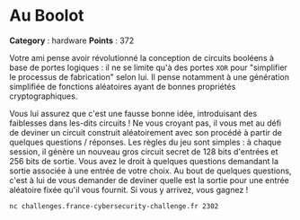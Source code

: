 # Au Boolot

**Category** : hardware
**Points** : 372

Votre ami pense avoir révolutionné la conception de circuits booléens à base
de portes logiques : il ne se limite qu'à des portes `XOR` pour "simplifier le processus
de fabrication" selon lui. Il pense notamment à une génération simplifiée de fonctions
aléatoires ayant de bonnes propriétés cryptographiques.

Vous lui assurez que c'est une fausse bonne idée, introduisant des faiblesses dans
les-dits circuits ! Ne vous croyant pas, il vous met au défi de deviner un circuit
construit aléatoirement avec son procédé à partir de quelques questions / réponses.
Les règles du jeu sont simples : à chaque session, il génère un nouveau gros circuit secret 
de 128 bits d'entrées et 256 bits de sortie. Vous avez le droit à quelques
questions demandant la sortie associée à une entrée de votre choix. Au bout
de quelques questions, c'est à lui de vous demander de deviner quelle est la
sortie pour une entrée aléatoire fixée qu'il vous fournit. Si vous y arrivez, vous gagnez !

`nc challenges.france-cybersecurity-challenge.fr 2302`




